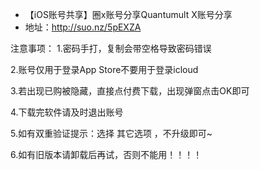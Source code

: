 - 【iOS账号共享】圈x账号分享Quantumult X账号分享
-  地址：http://suo.nz/5pEXZA

注意事项：
1.密码手打，复制会带空格导致密码错误

2.账号仅用于登录App Store不要用于登录icloud

3.若出现已购被隐藏，直接点付费下载，出现弹窗点击OK即可

4.下载完软件请及时退出账号

5.如有双重验证提示：选择 其它选项 ，不升级即可~

6.如有旧版本请卸载后再试，否则不能用！！！！
